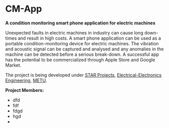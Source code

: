 CM-App
======

**A condition monitoring smart phone application for electric machines**

Unexpected faults in electric machines in industry can cause long down-times and result in high costs. A smart phone application can be used as a portable condition-monitoring device for electric machines. The vibration and acoustic signal can be captured and analysed and any anomalies in the machine can be detected before a serious break-down. A successful app has the potential to be commercialized through Apple Store and Google Market.

The project is being developed under [STAR Projects](http://star.eee.metu.edu.tr/), [Electrical-Electronics Engineering](http://eee2.metu.edu.tr/), [METU](http://www.metu.edu.tr/).

**Project Members:**

*  dfd
*  fdf
*  fdgd
*  hgd
*  

